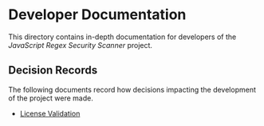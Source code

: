 # Developer Documentation

This directory contains in-depth documentation for developers of the _JavaScript
Regex Security Scanner_ project.

## Decision Records

The following documents record how decisions impacting the development of the
project were made.

- [License Validation][0001]

<!-- Links -->

[0001]: ./0001-license-validation.md
